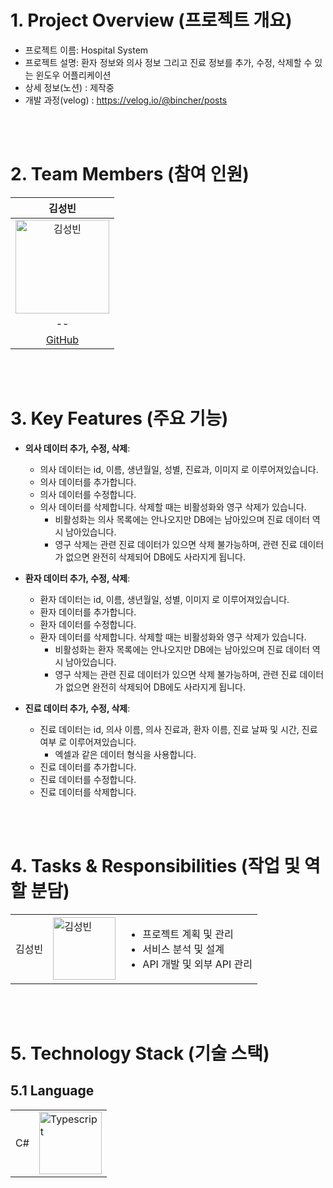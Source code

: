 # 1. Project Overview (프로젝트 개요)
- 프로젝트 이름: Hospital System
- 프로젝트 설명: 환자 정보와 의사 정보 그리고 진료 정보를 추가, 수정, 삭제할 수 있는 윈도우 어플리케이션
- 상세 정보(노션) : 제작중
- 개발 과정(velog) : https://velog.io/@bincher/posts

<br/>
<br/>

# 2. Team Members (참여 인원)
| 김성빈 |
|:------:|
| <img src="https://github.com/user-attachments/assets/ac57804b-89b1-46f4-a7c0-afe2000f1d67" alt="김성빈" width="150"> |
| -- |
| [GitHub](github.com/Bincher) |

<br/>
<br/>

# 3. Key Features (주요 기능)
- **의사 데이터 추가, 수정, 삭제**:
  - 의사 데이터는 id, 이름, 생년월일, 성별, 진료과, 이미지 로 이루어져있습니다.
  - 의사 데이터를 추가합니다.
  - 의사 데이터를 수정합니다.
  - 의사 데이터를 삭제합니다. 삭제할 때는 비활성화와 영구 삭제가 있습니다.
    - 비활성화는 의사 목록에는 안나오지만 DB에는 남아있으며 진료 데이터 역시 남아있습니다.
    - 영구 삭제는 관련 진료 데이터가 있으면 삭제 불가능하며, 관련 진료 데이터가 없으면 완전히 삭제되어 DB에도 사라지게 됩니다.  

- **환자 데이터 추가, 수정, 삭제**:
  - 환자 데이터는 id, 이름, 생년월일, 성별, 이미지 로 이루어져있습니다.
  - 환자 데이터를 추가합니다.
  - 환자 데이터를 수정합니다.
  - 환자 데이터를 삭제합니다. 삭제할 때는 비활성화와 영구 삭제가 있습니다.
    - 비활성화는 환자 목록에는 안나오지만 DB에는 남아있으며 진료 데이터 역시 남아있습니다.
    - 영구 삭제는 관련 진료 데이터가 있으면 삭제 불가능하며, 관련 진료 데이터가 없으면 완전히 삭제되어 DB에도 사라지게 됩니다. 

- **진료 데이터 추가, 수정, 삭제**:
  - 진료 데이터는 id, 의사 이름, 의사 진료과, 환자 이름, 진료 날짜 및 시간, 진료 여부 로 이루어져있습니다.
    - 엑셀과 같은 데이터 형식을 사용합니다.
  - 진료 데이터를 추가합니다.
  - 진료 데이터를 수정합니다.
  - 진료 데이터를 삭제합니다.

<br/>
<br/>

# 4. Tasks & Responsibilities (작업 및 역할 분담)
|  |  |  |
|-----------------|-----------------|-----------------|
| 김성빈    |  <img src="https://github.com/user-attachments/assets/ac57804b-89b1-46f4-a7c0-afe2000f1d67" alt="김성빈" width="100"> | <ul><li>프로젝트 계획 및 관리</li><li>서비스 분석 및 설계</li><li>API 개발 및 외부 API 관리</li></ul>     |

<br/>
<br/>

# 5. Technology Stack (기술 스택)
## 5.1 Language
|  |  |
|-----------------|-----------------|
| C#    |  <img src="https://github.com/user-attachments/assets/db385be6-8c1e-4ac2-881f-2a3c712e1605" alt="Typescript" width="100"> | 

<br/>
